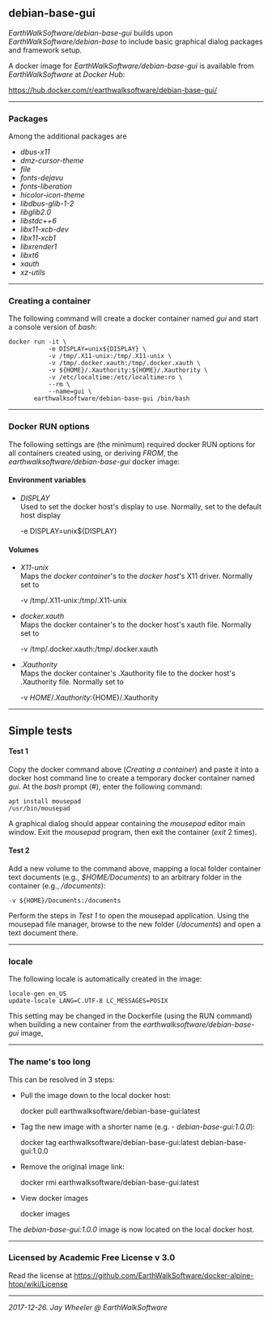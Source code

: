 ## debian-base-gui
*EarthWalkSoftware/debian-base-gui* builds upon *EarthWalkSoftware/debian-base* to include basic graphical dialog packages and framework setup.  

A docker image for *EarthWalkSoftware/debian-base-gui* is available from *EarthWalkSoftware* at *Docker Hub*:

  https://hub.docker.com/r/earthwalksoftware/debian-base-gui/

______
### Packages
Among the additional packages are 
- *dbus-x11*
- *dmz-cursor-theme*
- *file*
- *fonts-dejavu*
- *fonts-liberation*
- *hicolor-icon-theme*
- *libdbus-glib-1-2*
- *libglib2.0*
- *libstdc++6*
- *libx11-xcb-dev*
- *libx11-xcb1*
- *libxrender1*
- *libxt6*
- *xauth*
- *xz-utils*

______
### Creating a container
The following command will create a docker container named *gui* and start a console version of *bash*:

    docker run -it \
               -e DISPLAY=unix${DISPLAY} \
               -v /tmp/.X11-unix:/tmp/.X11-unix \
               -v /tmp/.docker.xauth:/tmp/.docker.xauth \
               -v ${HOME}/.Xauthority:${HOME}/.Xauthority \
               -v /etc/localtime:/etc/localtime:ro \
               --rm \
               --name=gui \
           earthwalksoftware/debian-base-gui /bin/bash  

______
### Docker RUN options

The following settings are (the minimum) required docker RUN options for all containers created using, or deriving *FROM*, the *earthwalksoftware/debian-base-gui* docker image:

#### Environment variables

- *DISPLAY*  
Used to set the docker host's display to use. Normally, set to the default host display  

    -e DISPLAY=unix${DISPLAY}

#### Volumes

- *X11-unix*  
Maps the *docker container*'s to the *docker host*'s X11 driver. Normally set to  

    -v /tmp/.X11-unix:/tmp/.X11-unix  

- *docker.xauth*  
Maps the docker container's to the docker host's xauth file.  Normally set to  

    -v /tmp/.docker.xauth:/tmp/.docker.xauth  

- *.Xauthority*  
Maps the  docker container's .Xauthority file to the docker host's .Xauthority file.  Normally set to  

    -v ${HOME}/.Xauthority:${HOME}/.Xauthority  

______
## Simple tests

#### Test 1
Copy the docker command above (*Creating a container*) and paste it into a docker host command line to create a temporary docker container named *gui*.  At the *bash* prompt (#), enter the following command:

    apt install mousepad  
    /usr/bin/mousepad  

A graphical dialog should appear containing the *mousepad* editor main window.  Exit the *mousepad* program, then exit the container (*exit* 2 times).

#### Test 2
Add a new volume to the command above, mapping a local folder container text documents (e.g., *$HOME/Documents*) to an arbitrary folder in the container (e.g., */documents*):

    -v ${HOME}/Documents:/documents

Perform the steps in *Test 1* to open the mousepad application.  Using the mousepad file manager, browse to the new folder (*/documents*) and open a text document there.

______
### locale
The following locale is automatically created in the image:  

    locale-gen en_US
    update-locale LANG=C.UTF-8 LC_MESSAGES=POSIX   
    
This setting may be changed in the Dockerfile (using the RUN command) when building a new container from the *earthwalksoftware/debian-base-gui* image, 

------
### The name's too long
This can be resolved in 3 steps:

- Pull the image down to the local docker host:  

    docker pull earthwalksoftware/debian-base-gui:latest  

- Tag the new image with a shorter name (e.g. - *debian-base-gui:1.0.0*):  

    docker tag earthwalksoftware/debian-base-gui:latest debian-base-gui:1.0.0  

- Remove the original image link:  

    docker rmi earthwalksoftware/debian-base-gui:latest  

- View docker images  

    docker images  

The *debian-base-gui:1.0.0* image is now located on the local docker host.

------
### Licensed by Academic Free License v 3.0

Read the license at https://github.com/EarthWalkSoftware/docker-alpine-htop/wiki/License
____

*2017-12-26. Jay Wheeler @ EarthWalkSoftware*
